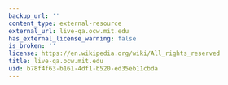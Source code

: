 ```yaml
---
backup_url: ''
content_type: external-resource
external_url: live-qa.ocw.mit.edu
has_external_license_warning: false
is_broken: ''
license: https://en.wikipedia.org/wiki/All_rights_reserved
title: live-qa.ocw.mit.edu
uid: b78f4f63-b161-4df1-b520-ed35eb11cbda
---
```

